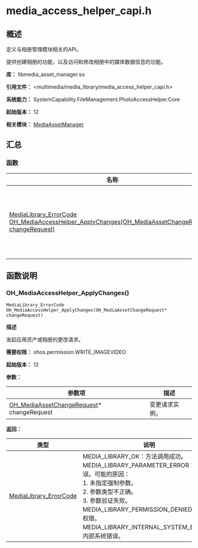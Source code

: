 # media_access_helper_capi.h

## 概述

定义与相册管理模块相关的API。

提供创建相册的功能，以及访问和修改相册中的媒体数据信息的功能。

**库：** libmedia_asset_manager.so

**引用文件：** <multimedia/media_library/media_access_helper_capi.h>

**系统能力：** SystemCapability.FileManagement.PhotoAccessHelper.Core

**起始版本：** 12

**相关模块：** [MediaAssetManager](capi-mediaassetmanager.md)

## 汇总

### 函数

| 名称 | 描述 |
| -- | -- |
| [MediaLibrary_ErrorCode OH_MediaAccessHelper_ApplyChanges(OH_MediaAssetChangeRequest* changeRequest)](#oh_mediaaccesshelper_applychanges) | 发起应用资产或相册的更改请求。 |

## 函数说明

### OH_MediaAccessHelper_ApplyChanges()

```
MediaLibrary_ErrorCode OH_MediaAccessHelper_ApplyChanges(OH_MediaAssetChangeRequest* changeRequest)
```

**描述**

发起应用资产或相册的更改请求。

**需要权限：** ohos.permission.WRITE_IMAGEVIDEO

**起始版本：** 12


**参数：**

| 参数项 | 描述 |
| -- | -- |
| [OH_MediaAssetChangeRequest](capi-mediaassetmanager-oh-mediaassetchangerequest.md)* changeRequest | 变更请求实例。 |

**返回：**

| 类型 | 说明 |
| -- | -- |
| [MediaLibrary_ErrorCode](capi-media-asset-base-capi-h.md#medialibrary_errorcode) | MEDIA_LIBRARY_OK：方法调用成功。<br>      MEDIA_LIBRARY_PARAMETER_ERROR：参数错误。可能的原因：<br>                                      1. 未指定强制参数。<br>                                      2. 参数类型不正确。<br>                                      3. 参数验证失败。<br>      MEDIA_LIBRARY_PERMISSION_DENIED：没有权限。<br>      MEDIA_LIBRARY_INTERNAL_SYSTEM_ERROR：内部系统错误。 |


